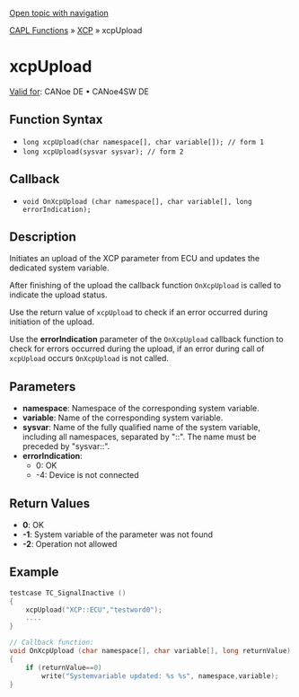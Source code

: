 [Open topic with navigation](../../../../../CANoeDEFamily.htm#Topics/CAPLFunctions/XCP/Functions/CAPLfunctionXCPUpload.md)

[CAPL Functions](../../CAPLfunctions.md) » [XCP](../CAPLfunctionsXCPOverview.md) » xcpUpload

# xcpUpload

[Valid for](../../../Shared/FeatureAvailability.md):  CANoe DE • CANoe4SW DE

## Function Syntax

- `long xcpUpload(char namespace[], char variable[]); // form 1`
- `long xcpUpload(sysvar sysvar); // form 2`

## Callback

- `void OnXcpUpload (char namespace[], char variable[], long errorIndication);`

## Description

Initiates an upload of the XCP parameter from ECU and updates the dedicated system variable.

After finishing of the upload the callback function `OnXcpUpload` is called to indicate the upload status.

Use the return value of `xcpUpload` to check if an error occurred during initiation of the upload.

Use the **errorIndication** parameter of the `OnXcpUpload` callback function to check for errors occurred during the upload, if an error during call of `xcpUpload` occurs `OnXcpUpload` is not called.

## Parameters

- **namespace**: Namespace of the corresponding system variable.
- **variable**: Name of the corresponding system variable.
- **sysvar**: Name of the fully qualified name of the system variable, including all namespaces, separated by "::". The name must be preceded by "sysvar::".
- **errorIndication**:
  - 0: OK
  - -4: Device is not connected

## Return Values

- **0**: OK
- **-1**: System variable of the parameter was not found
- **-2**: Operation not allowed

## Example

```c
testcase TC_SignalInactive ()
{
    xcpUpload("XCP::ECU","testword0");
    ....
}

// Callback function:
void OnXcpUpload (char namespace[], char variable[], long returnValue)
{
    if (returnValue==0)
        write("Systemvariable updated: %s %s", namespace,variable);
}
```
